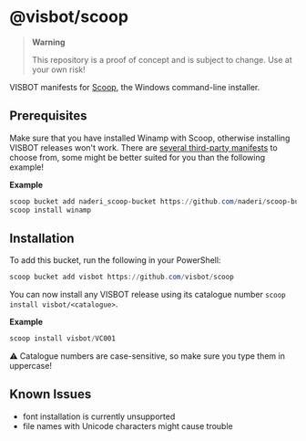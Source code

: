 # @visbot/scoop

> **Warning**
> 
> This repository is a proof of concept and is subject to change. Use at your own risk!

VISBOT manifests for [Scoop](https://scoop.sh), the Windows command-line installer.

## Prerequisites

Make sure that you have installed Winamp with Scoop, otherwise installing VISBOT releases won't work. There are [several third-party manifests](https://scoop.sh/#/apps?q=winamp) to choose from, some might be better suited for you than the following example!

**Example**

```powershell
scoop bucket add naderi_scoop-bucket https://github.com/naderi/scoop-bucket
scoop install winamp
```

## Installation

To add this bucket, run the following in your PowerShell:

```ps1
scoop bucket add visbot https://github.com/visbot/scoop
```

You can now install any VISBOT release using its catalogue number `scoop install visbot/<catalogue>`.

**Example**

```powershell
scoop install visbot/VC001
```

:warning: Catalogue numbers are case-sensitive, so make sure you type them in uppercase!

## Known Issues

- font installation is currently unsupported
- file names with Unicode characters might cause trouble
